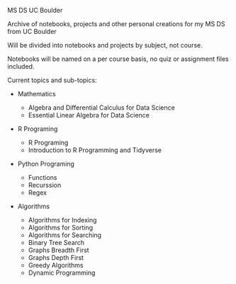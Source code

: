 MS DS UC Boulder

Archive of notebooks, projects and other personal creations for my MS DS from UC Boulder

Will be divided into notebooks and projects by subject, not course.

Notebooks will be named on a per course basis, no quiz or assignment files included.

Current topics and sub-topics:
- Mathematics
  * Algebra and Differential Calculus for Data Science
  * Essential Linear Algebra for Data Science
  
- R Programing
  * R Programing
  * Introduction to R Programming and Tidyverse
  
- Python Programing
  * Functions
  * Recurssion
  * Regex
  
- Algorithms
  * Algorithms for Indexing
  * Algorithms for Sorting
  * Algorithms for Searching
  * Binary Tree Search
  * Graphs Breadth First
  * Graphs Depth First
  * Greedy Algorithms
  * Dynamic Programming
 
